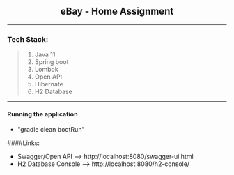 
## <center>eBay - Home Assignment</center>

---
### Tech Stack:
>	1. Java 11
>	2. Spring boot
>	3. Lombok
>	4. Open API
>	5. Hibernate
>	6. H2 Database

---

#### Running the application
*  "gradle clean bootRun"


####Links:
* Swagger/Open API --> http://localhost:8080/swagger-ui.html
* H2 Database Console --> http://localhost:8080/h2-console/
